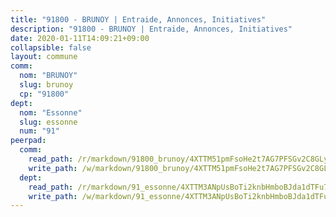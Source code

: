 ```yaml
---
title: "91800 - BRUNOY | Entraide, Annonces, Initiatives"
description: "91800 - BRUNOY | Entraide, Annonces, Initiatives"
date: 2020-01-11T14:09:21+09:00
collapsible: false
layout: commune
comm:
  nom: "BRUNOY"
  slug: brunoy
  cp: "91800"
dept:
  nom: "Essonne"
  slug: essonne
  num: "91"
peerpad:
  comm:
    read_path: /r/markdown/91800_brunoy/4XTTM51pmFsoHe2t7AG7PFSGv2C8GLyJD6imPmMSxpunHQmhP
    write_path: /w/markdown/91800_brunoy/4XTTM51pmFsoHe2t7AG7PFSGv2C8GLyJD6imPmMSxpunHQmhP-K3TgTysmBMx7Z2R8E2hbNmDydf4By7yx5xwCqx8yV8ENLxC9mxZYCYfmJNQDyToukyND1SUBVyAyWbd36rZ8wG83rmSow81dnYipGD1zAzJ3pbLy956cCV9gYYUXUE8b47ELUbrd
  dept:
    read_path: /r/markdown/91_essonne/4XTTM3ANpUsBoTi2knbHmboBJda1dTFu7ky8ZK9dB2RyMMfWF
    write_path: /w/markdown/91_essonne/4XTTM3ANpUsBoTi2knbHmboBJda1dTFu7ky8ZK9dB2RyMMfWF-K3TgUyWqeJSocSvH4aaj1ao8GVHVL7XNdUYQ4QUUeH9BAdnr24zoBJ2C3FCPvjfnNG6dyrzadtyfizxGKpMjZFU9wDjSpA4g6VtDcxL8iEmbLsyV9TFoF7XzgcRopbNZHgpYvcW3
---
```


